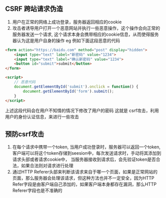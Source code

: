 ## CSRF 跨站请求伪造
1. 用户在正常的网络上成功登录，服务器返回相应的cookie
2. 攻击者诱导用户打开一个恶意网站并执行一些恶意操作，这个操作会向正常的服务器发送一个请求, 这个请求本身会携带相应的cookie信息，从而使得服务器认为这是用户自身的操作
eg 例如下面这段恶意的代码
```html
<form action="https://baidu.com" method="post" display="hidden">
    <input type="text" label="新密码" value="1234">
    <input type="text" label="确认新密码" value="1234">
    <button id="submit">submit</button>
</form>

<script>
    // 恶意代码
    document.getElementById('submit').onclick = function() {
        document.getElementById('form').submit();
    }
</script>
```

上述这段代码会在用户不知情的情况下修改了用户的密码
这就是 csrf攻击，利用用户的身份认证信息，来进行一些攻击

## 预防csrf攻击
1. 在每个请求中携带一个token, 当用户成功登录时，服务器可以返回一个token, 客户端可以将这个token存储到seesion中，每次发送请求时，手动将其添加到请求头部或者请求cookie中， 当服务器接收到请求后，会先验证token是否合法，如果合法则对请求进行处理
2. 通过HTTP Referer头部来判断该请求来自于哪一个页面，如果是正常网站的页面，那么服务器会处理该请求，但这种方法也并不一定安全，因为HTTP Refer字段是由客户端自己添加的，如果客户端本身都存在漏洞，那么HTTP Referer字段也是不准确的